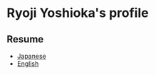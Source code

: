 # Ryoji Yoshioka's profile

## Resume

* [Japanese](https://github.com/ryog/resume/blob/master/resume.ja.md "Japanese resume")
* [English](https://github.com/ryog/resume/blob/master/resume.en.md "English resume")
